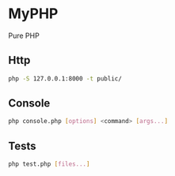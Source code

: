 # MyPHP

Pure PHP

## Http

```sh
php -S 127.0.0.1:8000 -t public/
```

## Console

```sh
php console.php [options] <command> [args...]
```

## Tests

```sh
php test.php [files...]
```
